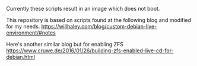 Currently these scripts result in an image which does not boot.

This repository is based on scripts found at the following blog and modified for my needs.
https://willhaley.com/blog/custom-debian-live-environment/#notes

Here's another similar blog but for enabling ZFS
https://www.cruwe.de/2016/01/26/building-zfs-enabled-live-cd-for-debian.html

